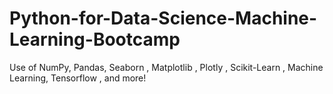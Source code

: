 # Python-for-Data-Science-Machine-Learning-Bootcamp
Use of NumPy, Pandas, Seaborn , Matplotlib , Plotly , Scikit-Learn , Machine Learning, Tensorflow , and more!
